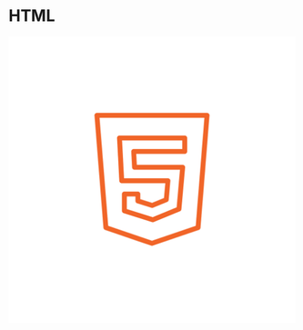 # HTML

![HTML](https://github.com/fhrzdty31/HTML/blob/e84b54c3b77830d203c0af4852efa56d7572790f/html.png)